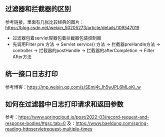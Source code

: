 ## 过滤器和拦截器的区别
参考链接，里面有几张比较经典的图片：https://blog.csdn.net/weixin_50205273/article/details/109547019
* 过滤器包着servlet容器包着拦截器包装控制器
* 先调用Filter pre 方法 -> Servlet service() 方法 -> 拦截器preHandle方法 -> controller -> 拦截器的postHandle -> 拦截器的afterCompletion -> Filter After方法


## 统一接口日志打印
参考博客：https://mp.weixin.qq.com/s/SEmj4t_Ih5wJPL6MLoKi_w


## 如何在过滤器中日志打印请求和返回参数
参考：https://www.springcloud.io/post/2022-03/record-request-and-response-bodies/#gsc.tab=0
及：https://www.baeldung.com/spring-reading-httpservletrequest-multiple-times
